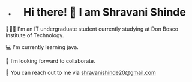 - <h1 align = "center">Hi there! 👋 I am Shravani Shinde</h1>


👩🏻‍💻 I'm an IT undergraduate student currently studying at Don Bosco Institute of Technology.

💻 I'm currently learning java.

👀 I’m looking forward to collaborate.

📩 You can reach out to me via shravanishinde20@gmail.com

<!---
shravanishinde20/shravanishinde20 is a ✨ special ✨ repository because its `README.md` (this file) appears on your GitHub profile.
You can click the Preview link to take a look at your changes.
--->
